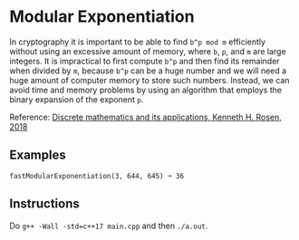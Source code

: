 # Modular Exponentiation
In cryptography it is important to be able to find `b^p mod m` efficiently without using an excessive amount of memory, where `b`, `p`, and `m` are large integers. It is impractical to first compute `b^p` and then find its remainder when divided by `m`, because `b^p` can be a huge number and we will need a huge amount of computer memory to store such numbers. Instead, we can avoid time and memory problems by using an algorithm that employs the binary expansion of the exponent `p`. 

Reference: [Discrete mathematics and its applications, Kenneth H. Rosen, 2018](https://g.co/kgs/r2FtpH)


## Examples
`fastModularExponentiation(3, 644, 645) ➞ 36`

## Instructions
Do `g++ -Wall -std=c++17 main.cpp` and then `./a.out`.
